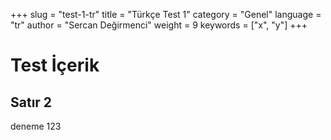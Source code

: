+++
slug = "test-1-tr"
title = "Türkçe Test 1"
category = "Genel"
language = "tr"
author = "Sercan Değirmenci"
weight = 9
keywords = ["x", "y"]
+++
# Test İçerik
## Satır 2
deneme 123